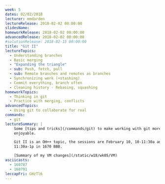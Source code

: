 ```yaml
---
week: 5
dates: 02/02/2018
lecturer: mmdarden
lectureRelease: 2018-02-02 00:00:00
slidesName: 
homeworkRelease: 2018-02-02 00:00:00
advancedRelease: 2018-02-02 00:00:00
#solutionRelease: 2018-02-15 00:00:00
title: "Git II"
lectureTopics:
  - Understanding branches
  - Basic merging
  - "Expanding the triangle"
  - sub: Push, fetch, pull
  - sub: Remote branches and remotes as branches
  - Synchronizing work (+stashing)
  - Commit everything, branch often
  - Cleaning history - Rebasing, squashing
homeworkTopics:
  - Thinking in git
  - Practice with merging, conflicts
advancedTopics:
  - Using git to collaborate for real
commands:
  - git
lectureSummary: |
    Some [tips and tricks](/commands/git) to make working with git more
    enjoyable.

    Git II is an OH++ topic, the sessions are February 10, 10-11:30a and
    11:30a-1p in 1670 BBB.

	[Summary of my VM changes](/static/w18/wk05/VM)
asciicasts:
  - 160787
  - 160791
leccapFri: GHzTl6
---
```

